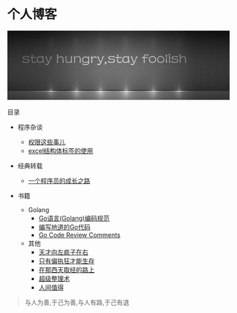 # 个人博客

![img.png](https://github.com/feng6917/blog/blob/main/asserts/stay.01.jpg)


目录

* 程序杂谈
  * [权限这些事儿](https://github.com/feng6917/blog/issues/1)
  * [excel结构体标签的使用](https://github.com/feng6917/blog/issues/2)

* 经典转载
  * [一个程序员的成长之路](https://github.com/fouber/blog/issues/41)

* 书籍
  * Golang
    * [Go语言(Golang)编码规范](https://www.bookstack.cn/read/go-code-convention/zh-CN-README.md)
    * [编写地道的Go代码](https://colobu.com/2017/02/07/write-idiomatic-golang-codes/)
    * [Go Code Review Comments](https://github.com/golang/go/wiki/CodeReviewComments#comment-sentences)
  * 其他
    * [天才向左疯子在右](https://github.com/golang/go/wiki/CodeReviewComments#comment-sentences)
    * [只有偏执狂才能生存](https://github.com/golang/go/wiki/CodeReviewComments#comment-sentences)
    * [在那西天取经的路上](https://github.com/golang/go/wiki/CodeReviewComments#comment-sentences)
    * [超级整理术](https://github.com/golang/go/wiki/CodeReviewComments#comment-sentences)
    * [人间值得]([https://github.com/golang/go/wiki/CodeReviewComments#comment-sentences](https://docs.google.com/document/d/1xcoNVchy_O-iz47KGXxMUnr7Ta4cwotxWHFQkU6bNHA/edit))
  
  
> 与人为善,于己为善,与人有路,于己有退  

